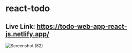 # react-todo

## Live Link: https://todo-web-app-react-js.netlify.app/

![Screenshot (82)](https://user-images.githubusercontent.com/97464092/226191599-afe1e5cf-3237-425a-993d-9b59f8697ab6.png)

